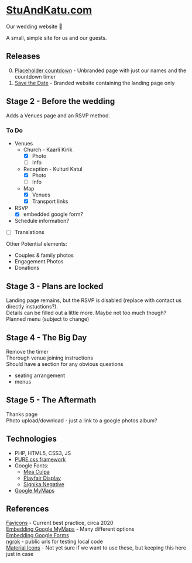 # [StuAndKatu.com](https://stuandkatu.com)

Our wedding website 💍

A small, simple site for us and our guests.

## Releases

0. [Placeholder countdown](https://github.com/solpyro/wedding/releases/tag/0.1.2) - Unbranded page with just our names and the countdown timer
1. [Save the Date](https://github.com/solpyro/wedding/releases/tag/1.0.0) - Branded website containing the landing page only

## Stage 2 - Before the wedding

Adds a Venues page and an RSVP method.

### To Do

- Venues
    - Church - Kaarli Kirik
        - [x] Photo
        - [ ] Info
    - Reception - Kulturi Katul 
        - [x] Photo
        - [ ] Info
    - Map
        - [x] Venues
        - [x] Transport links
- RSVP
    - [x] embedded google form?
- Schedule information?
- [ ] Translations

Other Potential elements:
- Couples & family photos
- Engagement Photos
- Donations

## Stage 3 - Plans are locked

Landing page remains, but the RSVP is disabled (replace with contact us directly instuctions?).  
Details can be filled out a little more. Maybe not too much though?  
Planned menu (subject to change)  

## Stage 4 - The Big Day

Remove the timer  
Thorough venue joining instructions  
Should have a section for any obvious questions  

- seating arrangement
- menus

## Stage 5 - The Aftermath

Thanks page  
Photo upload/download - just a link to a google photos album?

## Technologies

- PHP, HTML5, CSS3, JS
- [PURE.css framework](https://purecss.io/)
- Google Fonts:
	- [Mea Culpa](https://fonts.google.com/specimen/Mea+Culpa)
    - [Playfair Display](https://fonts.google.com/specimen/Playfair+Display)
    - [Signika Negative](https://fonts.google.com/specimen/Signika+Negative)
- [Google MyMaps](https://www.google.com/maps/d/u/2/edit?mid=1J22VIHL5AnnKP18g5PAfL9n_CttLZAmi&ll=59.43792965773319%2C24.73904526936969&z=14)

## References

[Favicons](https://www.codegrepper.com/code-examples/html/meta+icon+html) - Current best practice, circa 2020  
[Embedding Google MyMaps](https://blog.duda.co/responsive-google-maps-for-your-website) - Many different options  
[Embedding Google Forms](https://paperform.co/blog/embed-google-form/)  
[ngrok](https://ngrok.com/) - public urls for testing local code  
[Material Icons](https://developers.google.com/fonts/docs/material_icons#setup_method_1_using_via_google_fonts) - Not yet sure if we want to use these, but keeping this here just in case